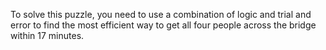 To solve this puzzle, you need to use a combination of logic and trial and error to find the most efficient way to get all four people across the bridge within 17 minutes.
